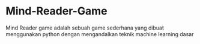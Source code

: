 # Mind-Reader-Game
 Mind Reader game adalah sebuah game sederhana yang dibuat menggunakan python dengan mengandalkan teknik machine learning dasar